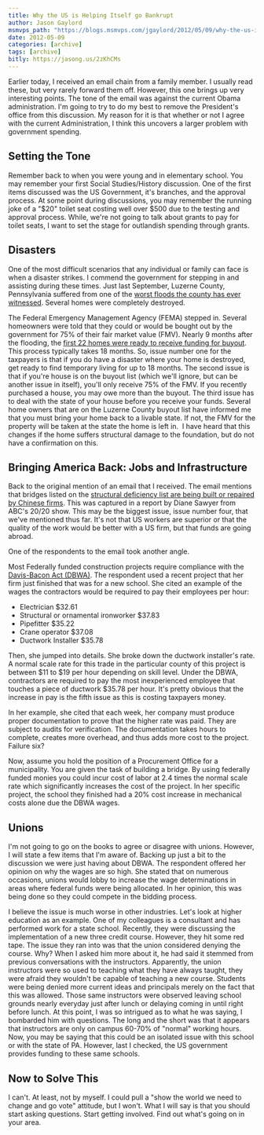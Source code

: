 ```yaml
---
title: Why the US is Helping Itself go Bankrupt
author: Jason Gaylord
msmvps_path: "https://blogs.msmvps.com/jgaylord/2012/05/09/why-the-us-is-helping-itself-go-bankrupt/"
date: 2012-05-09
categories: [archive]
tags: [archive]
bitly: https://jasong.us/2zKhCMs
---
```


Earlier today, I received an email chain from a family member. I usually read these, but very rarely forward them off. However, this one brings up very interesting points. The tone of the email was against the current Obama administration. I'm going to try to do my best to remove the President's office from this discussion. My reason for it is that whether or not I agree with the current Administration, I think this uncovers a larger problem with government spending.

## Setting the Tone
Remember back to when you were young and in elementary school. You may remember your first Social Studies/History discussion. One of the first items discussed was the US Government, it's branches, and the approval process. At some point during discussions, you may remember the running joke of a "$20" toilet seat costing well over $500 due to the testing and approval process. While, we're not going to talk about grants to pay for toilet seats, I want to set the stage for outlandish spending through grants.

## Disasters
One of the most difficult scenarios that any individual or family can face is when a disaster strikes. I commend the government for stepping in and assisting during these times. Just last September, Luzerne County, Pennsylvania suffered from one of the [](http://citizensvoice.com/flooding-2011)[worst floods the county has ever witnessed](http://jasong.us/Jt2i3s). Several homes were completely destroyed.

The Federal Emergency Management Agency (FEMA) stepped in. Several homeowners were told that they could or would be bought out by the government for 75% of their fair market value (FMV). Nearly 9 months after the flooding, the [first 22 homes were ready to receive funding for buyout](http://jasong.us/ILdlpC). This process typically takes 18 months. So, issue number one for the taxpayers is that if you do have a disaster where your home is destroyed, get ready to find temporary living for up to 18 months. The second issue is that if you're house is on the buyout list (which we'll ignore, but can be another issue in itself), you'll only receive 75% of the FMV. If you recently purchased a house, you may owe more than the buyout. The third issue has to deal with the state of your house before you receive your funds. Several home owners that are on the Luzerne County buyout list have informed me that you must bring your home back to a livable state. If not, the FMV for the property will be taken at the state the home is left in.  I have heard that this changes if the home suffers structural damage to the foundation, but do not have a confirmation on this.

## Bringing America Back: Jobs and Infrastructure
Back to the original mention of an email that I received. The email mentions that bridges listed on the [structural deficiency list are being built or repaired by Chinese firms](http://jasong.us/IUt8m0). This was captured in a report by Diane Sawyer from ABC's 20/20 show. This may be the biggest issue, issue number four, that we've mentioned thus far. It's not that US workers are superior or that the quality of the work would be better with a US firm, but that funds are going abroad.

One of the respondents to the email took another angle.

Most Federally funded construction projects require compliance with the [](http://en.wikipedia.org/wiki/Davis-Bacon_Act)[Davis-Bacon Act (DBWA)](http://jasong.us/Kb7wSD). The respondent used a recent project that her firm just finished that was for a new school. She cited an example of the wages the contractors would be required to pay their employees per hour:

- Electrician $32.61
- Structural or ornamental ironworker $37.83
- Pipefitter $35.22
- Crane operator $37.08
- Ductwork Installer $35.78

Then, she jumped into details. She broke down the ductwork installer's rate. A normal scale rate for this trade in the particular county of this project is between $11 to $19 per hour depending on skill level. Under the DBWA, contractors are required to pay the most inexperienced employee that touches a piece of ductwork $35.78 per hour. It's pretty obvious that the increase in pay is the fifth issue as this is costing taxpayers money.

In her example, she cited that each week, her company must produce proper documentation to prove that the higher rate was paid. They are subject to audits for verification. The documentation takes hours to complete, creates more overhead, and thus adds more cost to the project. Failure six?

Now, assume you hold the position of a Procurement Office for a municipality. You are given the task of building a bridge. By using federally funded monies you could incur cost of labor at 2.4 times the normal scale rate which significantly increases the cost of the project. In her specific project, the school they finished had a 20% cost increase in mechanical costs alone due the DBWA wages.

## Unions
I'm not going to go on the books to agree or disagree with unions. However, I will state a few items that I'm aware of. Backing up just a bit to the discussion we were just having about DBWA. The respondent offered her opinion on why the wages are so high. She stated that on numerous occasions, unions would lobby to increase the wage determinations in areas where federal funds were being allocated. In her opinion, this was being done so they could compete in the bidding process.

I believe the issue is much worse in other industries. Let's look at higher education as an example. One of my colleagues is a consultant and has performed work for a state school. Recently, they were discussing the implementation of a new three credit course. However, they hit some red tape. The issue they ran into was that the union considered denying the course. Why? When I asked him more about it, he had said it stemmed from previous conversations with the instructors. Apparently, the union instructors were so used to teaching what they have always taught, they were afraid they wouldn't be capable of teaching a new course. Students were being denied more current ideas and principals merely on the fact that this was allowed. Those same instructors were observed leaving school grounds nearly everyday just after lunch or delaying coming in until right before lunch. At this point, I was so intrigued as to what he was saying, I bombarded him with questions. The long and the short was that it appears that instructors are only on campus 60-70% of "normal" working hours. Now, you may be saying that this could be an isolated issue with this school or with the state of PA. However, last I checked, the US government provides funding to these same schools.

## Now to Solve This
I can't. At least, not by myself. I could pull a "show the world we need to change and go vote" attitude, but I won't. What I will say is that you should start asking questions. Start getting involved. Find out what's going on in your area.